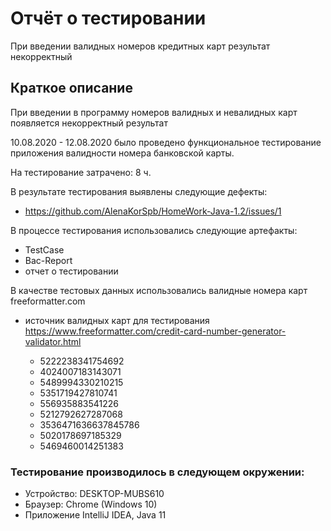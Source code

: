 # Отчёт о тестировании  
При введении валидных номеров кредитных карт результат некорректный
## Краткое описание 
При введении в программу номеров валидных и невалидных карт появляется некорректный результат

10.08.2020 - 12.08.2020 было проведено функциональное тестирование приложения валидности номера банковской карты. 

На тестирование затрачено: 8 ч.


В результате тестирования выявлены следующие дефекты:
* https://github.com/AlenaKorSpb/HomeWork-Java-1.2/issues/1

В процессе тестирования использовались следующие артефакты:
* TestCаse
* Bac-Report
* отчет о тестировании

В качестве тестовых данных использовались валидные номера карт freeformatter.com

* источник валидных карт для тестирования https://www.freeformatter.com/credit-card-number-generator-validator.html

    * 5222238341754692 
    * 4024007183143071                               
    * 5489994330210215  
    * 5351719427810741                                  
    * 556935883541226  
    * 5212792627287068 
    * 3536471636637845786 
    * 5020178697185329    
    * 5469460014251383 


### Тестирование производилось в следующем окружении:
* Устройство: DESKTOP-MUBS610
* Браузер: Chrome (Windows 10)
* Приложение IntelliJ IDEA, Java 11